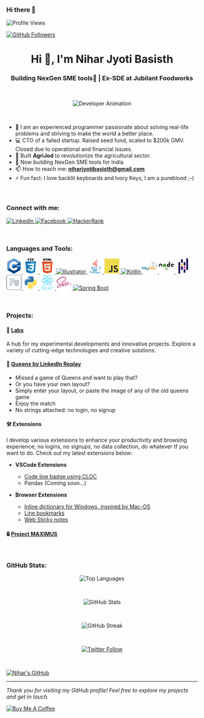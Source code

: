 ### Hi there 👋

![Profile Views](https://profile-counter.glitch.me/Ahmad-shaikh575/count.svg)

[![GitHub Followers](https://img.shields.io/github/followers/Nightfury874.svg?style=social&label=Followers)](https://github.com/Nightfury874?tab=followers)

<h1 align="center">Hi 👋, I'm Nihar Jyoti Basisth</h1>
<h3 align="center">Building NexGen SME tools🌟 | Ex-SDE at Jubilant Foodworks</h3>

<br>

<p align="center">
  <img src="https://github.com/Adam-pw/Adam-pw/blob/main/animation_500_kxa883sd.gif" alt="Developer Animation" width="300"/>
</p>

<br>

- 🌱 I am an experienced programmer passionate about solving real-life problems and striving to make the world a better place.
- 💻 CTO of a failed startup. Raised seed fund, scaled to $200k GMV. Closed due to operational and financial issues. 
- 🚀 Built **AgriJod** to revolutionize the agricultural sector.
- 🌟 Now building NexGen SME tools for India
- 📫 How to reach me: **niharjyotibasisth@gmail.com**
- ⚡ Fun fact: I love backlit keyboards and Ivory Keys, I am a pureblood ;-)

<br>

<h3 align="left">Connect with me:</h3>
<p align="left">
  <a href="https://www.linkedin.com/in/nihar-jyoti-basisth-121b2319b/" target="_blank">
    <img src="https://raw.githubusercontent.com/rahuldkjain/github-profile-readme-generator/master/src/images/icons/Social/linked-in-alt.svg" alt="LinkedIn" height="30" width="40" />
  </a>
  <a href="https://www.facebook.com/nihar.basisth.7/" target="_blank">
    <img src="https://raw.githubusercontent.com/rahuldkjain/github-profile-readme-generator/master/src/images/icons/Social/facebook.svg" alt="Facebook" height="30" width="40" />
  </a>
  <a href="https://www.hackerrank.com/jibaba874" target="_blank">
    <img src="https://raw.githubusercontent.com/rahuldkjain/github-profile-readme-generator/master/src/images/icons/Social/hackerrank.svg" alt="HackerRank" height="30" width="40" />
  </a>
</p>

<br>

<h3 align="left">Languages and Tools:</h3>
<p align="left"> 
  <a href="https://www.w3schools.com/cpp/" target="_blank" rel="noreferrer">
    <img src="https://raw.githubusercontent.com/devicons/devicon/master/icons/cplusplus/cplusplus-original.svg" alt="C++" width="40" height="40" />
  </a>
  <a href="https://www.w3schools.com/css/" target="_blank" rel="noreferrer">
    <img src="https://raw.githubusercontent.com/devicons/devicon/master/icons/css3/css3-original-wordmark.svg" alt="CSS3" width="40" height="40" />
  </a>
  <a href="https://www.w3.org/html/" target="_blank" rel="noreferrer">
    <img src="https://raw.githubusercontent.com/devicons/devicon/master/icons/html5/html5-original-wordmark.svg" alt="HTML5" width="40" height="40" />
  </a>
  <a href="https://www.adobe.com/in/products/illustrator.html" target="_blank" rel="noreferrer">
    <img src="https://www.vectorlogo.zone/logos/adobe_illustrator/adobe_illustrator-icon.svg" alt="Illustrator" width="40" height="40" />
  </a>
  <a href="https://www.java.com" target="_blank" rel="noreferrer">
    <img src="https://raw.githubusercontent.com/devicons/devicon/master/icons/java/java-original.svg" alt="Java" width="40" height="40" />
  </a>
  <a href="https://developer.mozilla.org/en-US/docs/Web/JavaScript" target="_blank" rel="noreferrer">
    <img src="https://raw.githubusercontent.com/devicons/devicon/master/icons/javascript/javascript-original.svg" alt="JavaScript" width="40" height="40" />
  </a>
  <a href="https://kotlinlang.org" target="_blank" rel="noreferrer">
    <img src="https://www.vectorlogo.zone/logos/kotlinlang/kotlinlang-icon.svg" alt="Kotlin" width="40" height="40" />
  </a>
  <a href="https://www.mysql.com/" target="_blank" rel="noreferrer">
    <img src="https://raw.githubusercontent.com/devicons/devicon/master/icons/mysql/mysql-original-wordmark.svg" alt="MySQL" width="40" height="40" />
  </a>
  <a href="https://nodejs.org" target="_blank" rel="noreferrer">
    <img src="https://raw.githubusercontent.com/devicons/devicon/master/icons/nodejs/nodejs-original-wordmark.svg" alt="Node.js" width="40" height="40" />
  </a>
  <a href="https://pandas.pydata.org/" target="_blank" rel="noreferrer">
    <img src="https://raw.githubusercontent.com/devicons/devicon/2ae2a900d2f041da66e950e4d48052658d850630/icons/pandas/pandas-original.svg" alt="Pandas" width="40" height="40" />
  </a>
  <a href="https://www.photoshop.com/en" target="_blank" rel="noreferrer">
    <img src="https://raw.githubusercontent.com/devicons/devicon/master/icons/photoshop/photoshop-line.svg" alt="Photoshop" width="40" height="40" />
  </a>
  <a href="https://www.python.org" target="_blank" rel="noreferrer">
    <img src="https://raw.githubusercontent.com/devicons/devicon/master/icons/python/python-original.svg" alt="Python" width="40" height="40" />
  </a>
  <a href="https://reactjs.org/" target="_blank" rel="noreferrer">
    <img src="https://raw.githubusercontent.com/devicons/devicon/master/icons/react/react-original-wordmark.svg" alt="React" width="40" height="40" />
  </a>
  <a href="https://sass-lang.com" target="_blank" rel="noreferrer">
    <img src="https://raw.githubusercontent.com/devicons/devicon/master/icons/sass/sass-original.svg" alt="Sass" width="40" height="40" />
  </a>
  <a href="https://spring.io/projects/spring-boot" target="_blank" rel="noreferrer">
    <img src="https://www.vectorlogo.zone/logos/springio/springio-icon.svg" alt="Spring Boot" width="40" height="40" />
  </a>
</p>

<br>

<h3 align="left">Projects:</h3>

#### 🔬 [Labs](https://nightfury874.github.io/Lab/)
A hub for my experimental developments and innovative projects. Explore a variety of cutting-edge technologies and creative solutions.

#### 👑 [Queens by LinkedIn Replay](https://nightfury874.github.io/QueensByLinkedinReplay/)
- Missed a game of Queens and want to play that?
- Or you have your own layout?
- Simply enter your layout, or paste the image of any of the old queens game
- Enjoy the match
- No strings attached: no login, no signup

#### 🛠️ Extensions
I develop various extensions to enhance your productivity and browsing experience; no logins, no signups, no data collection, do whatever tf you want to do. Check out my latest extensions below:

- **VSCode Extensions**
  - [Code line badge using CLOC](https://github.com/marketplace/actions/generate-cloc-badge)
  - Pandas (Coming soon...)

- **Browser Extensions**
  - [Inline dictionary for Windows, inspired by Mac-OS](https://chrome.google.com/webstore/detail/your-chrome-extension)
  - [Line bookmarks](https://chrome.google.com/webstore/detail/your-chrome-extension)
  - [Web Sticky notes](https://chrome.google.com/webstore/detail/your-chrome-extension)



#### 🔒 [Project MAXIMUS](#)

<br>

<h3 align="left">GitHub Stats:</h3>
<p align="center">
  <img src="https://github-readme-stats.vercel.app/api/top-langs?username=Nightfury874&show_icons=true&locale=en&bg_color=0d1117&text_color=ffffff&layout=compact" alt="Top Languages" />
</p>

<br>

<p align="center">
  <img src="https://github-readme-stats.vercel.app/api?username=Nightfury874&show_icons=true&locale=en&bg_color=0d1117&text_color=ffffff" alt="GitHub Stats" />
</p>

<br>

<p align="center">
  <img src="https://github-readme-streak-stats.herokuapp.com/?user=Nightfury874&theme=dark&background=0d1117&date_format=M%20j%5B%2C%20Y%5D" alt="GitHub Streak" />
</p>

<br>

<p align="center">
  <a href="https://twitter.com/" target="_blank">
    <img src="https://img.shields.io/twitter/follow/Nightfury874?logo=twitter&style=for-the-badge" alt="Twitter Follow" />
  </a>
</p>

<br>

[![Nihar's GitHub](https://github.com/Nightfury874/Nightfury874/blob/main/profile-summary-card-output/github-snow-dark.svg)](https://github.com/Nightfury874)

---

*Thank you for visiting my GitHub profile! Feel free to explore my projects and get in touch.*

<a href="https://www.buymeacoffee.com/niharbasisth" target="_blank"><img src="https://cdn.buymeacoffee.com/buttons/v2/default-yellow.png" alt="Buy Me A Coffee" style="height: 60px !important;width: 217px !important;" ></a>


